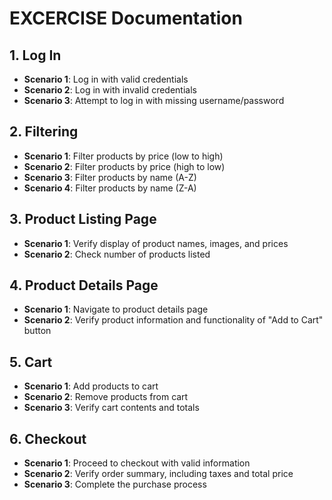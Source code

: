 # EXCERCISE Documentation

## 1. Log In
- **Scenario 1**: Log in with valid credentials
- **Scenario 2**: Log in with invalid credentials
- **Scenario 3**: Attempt to log in with missing username/password

## 2. Filtering
- **Scenario 1**: Filter products by price (low to high)
- **Scenario 2**: Filter products by price (high to low)
- **Scenario 3**: Filter products by name (A-Z)
- **Scenario 4**: Filter products by name (Z-A)

## 3. Product Listing Page
- **Scenario 1**: Verify display of product names, images, and prices
- **Scenario 2**: Check number of products listed

## 4. Product Details Page
- **Scenario 1**: Navigate to product details page
- **Scenario 2**: Verify product information and functionality of "Add to Cart" button

## 5. Cart
- **Scenario 1**: Add products to cart
- **Scenario 2**: Remove products from cart
- **Scenario 3**: Verify cart contents and totals

## 6. Checkout
- **Scenario 1**: Proceed to checkout with valid information
- **Scenario 2**: Verify order summary, including taxes and total price
- **Scenario 3**: Complete the purchase process